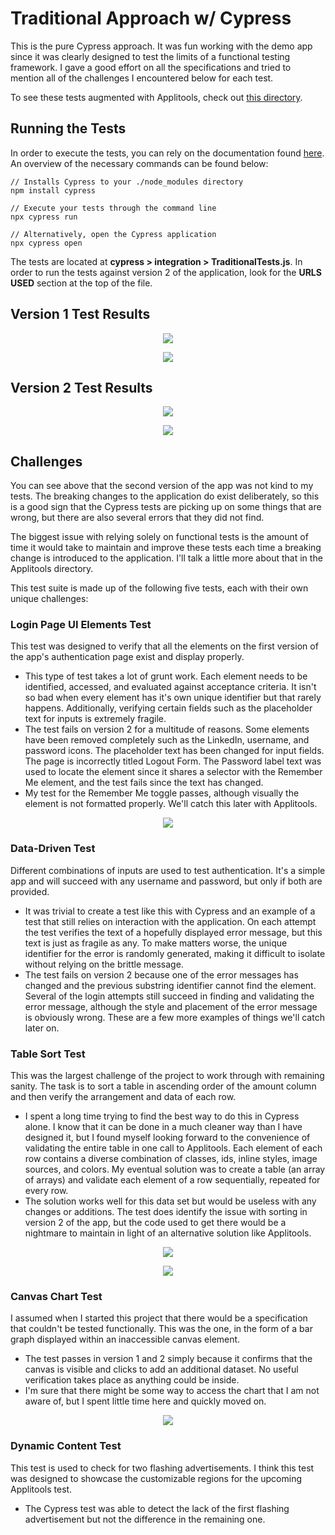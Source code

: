 # Traditional Approach w/ Cypress

This is the pure Cypress approach. It was fun working with the demo app since it was clearly designed to test the limits of a functional testing framework. I gave a good effort on all the specifications and tried to mention all of the challenges I encountered below for each test.

To see these tests augmented with Applitools, check out [this directory](https://github.com/erdavids/Applitools-Hackathon-2019/tree/master/Visual).

## Running the Tests

In order to execute the tests, you can rely on the documentation found [here](https://docs.cypress.io/guides/getting-started/installing-cypress.html#System-requirements). An overview of the necessary commands can be found below:
```
// Installs Cypress to your ./node_modules directory
npm install cypress

// Execute your tests through the command line
npx cypress run

// Alternatively, open the Cypress application
npx cypress open
```

The tests are located at **cypress > integration > TraditionalTests.js**. In order to run the tests against version 2 of the application, look for the **URLS USED** section at the top of the file.

## Version 1 Test Results

<p align="center"><img src="https://github.com/erdavids/Applitools-Hackathon-2019/blob/master/Traditional/Images/terminal-test-v1.png"></p>

<p align="center"><img src="https://github.com/erdavids/Applitools-Hackathon-2019/blob/master/Traditional/Images/traditional-full-run.png"></p>

## Version 2 Test Results

<p align="center"><img src="https://github.com/erdavids/Applitools-Hackathon-2019/blob/master/Traditional/Images/terminal-test-v2.png"></p>

<p align="center"><img src="https://github.com/erdavids/Applitools-Hackathon-2019/blob/master/Traditional/Images/traditional-run-v2.png"></p>

## Challenges

You can see above that the second version of the app was not kind to my tests. The breaking changes to the application do exist deliberately, so this is a good sign that the Cypress tests are picking up on some things that are wrong, but there are also several errors that they did not find. 

The biggest issue with relying solely on functional tests is the amount of time it would take to maintain and improve these tests each time a breaking change is introduced to the application. I'll talk a little more about that in the Applitools directory.

This test suite is made up of the following five tests, each with their own unique challenges:

### Login Page UI Elements Test
This test was designed to verify that all the elements on the first version of the app's authentication page exist and display properly.
- This type of test takes a lot of grunt work. Each element needs to be identified, accessed, and evaluated against acceptance criteria. It isn't so bad when every element has it's own unique identifier but that rarely happens. Additionally, verifying certain fields such as the placeholder text for inputs is extremely fragile.
- The test fails on version 2 for a multitude of reasons. Some elements have been removed completely such as the LinkedIn, username, and password icons. The placeholder text has been changed for input fields. The page is incorrectly titled Logout Form. The Password label text was used to locate the element since it shares a selector with the Remember Me element, and the test fails since the text has changed.
- My test for the Remember Me toggle passes, although visually the element is not formatted properly. We'll catch this later with Applitools.

<p align="center"><img src="https://github.com/erdavids/Applitools-Hackathon-2019/blob/master/Traditional/Images/login-v2.png"></p>
    
### Data-Driven Test
Different combinations of inputs are used to test authentication. It's a simple app and will succeed with any username and password, but only if both are provided.
- It was trivial to create a test like this with Cypress and an example of a test that still relies on interaction with the application. On each attempt the test verifies the text of a hopefully displayed error message, but this text is just as fragile as any. To make matters worse, the unique identifier for the error is randomly generated, making it difficult to isolate without relying on the brittle message.
- The test fails on version 2 because one of the error messages has changed and the previous substring identifier cannot find the element. Several of the login attempts still succeed in finding and validating the error message, although the style and placement of the error message is obviously wrong. These are a few more examples of things we'll catch later on.
    
### Table Sort Test
This was the largest challenge of the project to work through with remaining sanity. The task is to sort a table in ascending order of the amount column and then verify the arrangement and data of each row. 
- I spent a long time trying to find the best way to do this in Cypress alone. I know that it can be done in a much cleaner way than I have designed it, but I found myself looking forward to the convenience of validating the entire table in one call to Applitools. Each element of each row contains a diverse combination of classes, ids, inline styles, image sources, and colors. My eventual solution was to create a table (an array of arrays) and validate each element of a row sequentially, repeated for every row.
- The solution works well for this data set but would be useless with any changes or additions. The test does identify the issue with sorting in version 2 of the app, but the code used to get there would be a nightmare to maintain in light of an alternative solution like Applitools.

<p align="center"><img src="https://github.com/erdavids/Applitools-Hackathon-2019/blob/master/Traditional/Images/table-unsorted.png"></p>

<p align="center"><img src="https://github.com/erdavids/Applitools-Hackathon-2019/blob/master/Traditional/Images/table-code.png"></p>
    
### Canvas Chart Test
I assumed when I started this project that there would be a specification that couldn't be tested functionally. This was the one, in the form of a bar graph displayed within an inaccessible canvas element.
- The test passes in version 1 and 2 simply because it confirms that the canvas is visible and clicks to add an additional dataset. No useful verification takes place as anything could be inside.
- I'm sure that there might be some way to access the chart that I am not aware of, but I spent little time here and quickly moved on. 

<p align="center"><img src="https://github.com/erdavids/Applitools-Hackathon-2019/blob/master/Traditional/Images/canvas-object.png"></p>

### Dynamic Content Test
This test is used to check for two flashing advertisements. I think this test was designed to showcase the customizable regions for the upcoming Applitools test.
- The Cypress test was able to detect the lack of the first flashing advertisement but not the difference in the remaining one.

